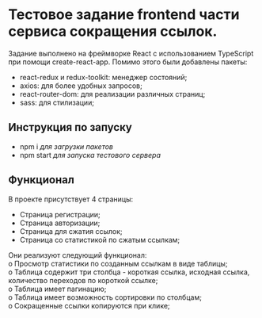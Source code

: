# Тестовое задание frontend части сервиса сокращения ссылок.

Задание выполнено на фреймворке React с использованием TypeScript при помощи create-react-app.
Помимо этого были добавлены пакеты:

- react-redux и redux-toolkit: менеджер состояний;
- axios: для более удобных запросов;
- react-router-dom: для реализации различных страниц;
- sass: для стилизации;

## Инструкция по запуску

- npm i _для загрузки пакетов_
- npm start _для запуска тестового сервера_

## Функционал

В проекте присутствует 4 страницы:

- Страница регистрации;
- Страница авторизации;
- Страница для сжатия ссылок;
- Страница со статистикой по сжатым ссылкам;

Они реализуют следующий функционал: <br />
o Просмотр статистики по созданным ссылкам в виде таблицы; <br />
o Таблица содержит три столбца - короткая ссылка, исходная ссылка,
количество переходов по короткой ссылке; <br />
o Таблица имеет пагинацию; <br />
o Таблица имеет возможность сортировки по столбцам; <br />
o Сокращенные ссылки копируются при клике;
